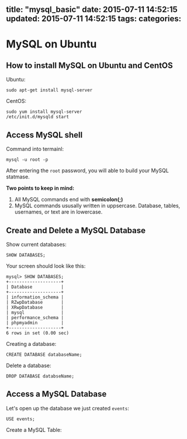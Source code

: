 title: "mysql_basic"
date: 2015-07-11 14:52:15
updated: 2015-07-11 14:52:15
tags:
categories:
---

# MySQL on Ubuntu

## How to install MySQL on Ubuntu and CentOS

Ubuntu:  

    sudo apt-get install mysql-server

CentOS:  
    
    sudo yum install mysql-server 
    /etc/init.d/mysqld start

## Access MySQL shell

Command into termainl:  

    mysql -u root -p

After entering the `root` password, you will able to build your MySQL statmase. 

**Two points to keep in mind:**  
1. All MySQL commands end with **semicolon(;)**  
2. MySQL commands ususally written in uppsercase. Database, tables, usernames, or text are in lowercase. 

## Create and Delete a MySQL Database

Show current databases:

    SHOW DATABASES;

Your screen should look like this: 

    mysql> SHOW DATABASES;
    +--------------------+
    | Database           |
    +--------------------+
    | information_schema |
    | RZwpDatabase       |
    | XRwpDatabase       |
    | mysql              |
    | performance_schema |
    | phpmyadmin         |
    +--------------------+
    6 rows in set (0.00 sec)

Creating a database:

    CREATE DATABASE databaseName;

Delete a database: 

    DROP DATABASE databseName;
    
## Access a MySQL Database

Let's open up the database we just created `events`: 

    USE events;

Create a MySQL Table: 
